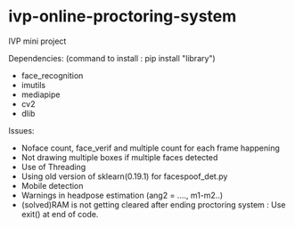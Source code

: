 # ivp-online-proctoring-system
IVP mini project

Dependencies: (command to install : pip install "library")
- face_recognition
- imutils
- mediapipe
- cv2
- dlib

 
Issues:
- Noface count, face_verif and multiple count for each frame happening
- Not drawing multiple boxes if multiple faces detected
- Use of Threading
- Using old version of sklearn(0.19.1) for facespoof_det.py
- Mobile detection
- Warnings in headpose estimation (ang2 = ...., m1-m2..)
- (solved)RAM is not getting cleared after ending proctoring system : Use exit() at end of code.
